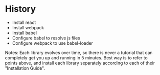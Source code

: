 # History

- Install react
- Install webpack
- Install babel
- Configure babel to resolve js files
- Configure webpack to use babel-loader

Notes: Each library evolves over time, so there is never a tutorial that can completely get you up and running in 5 minutes. Best way is to refer to points above, and install each library separately according to each of their "Installation Guide".

